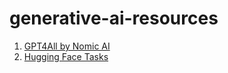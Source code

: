 # generative-ai-resources

1. [GPT4All by Nomic AI](https://github.com/nomic-ai/gpt4all)
2. [Hugging Face Tasks](https://huggingface.co/tasks)
